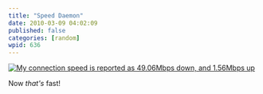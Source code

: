 ```yaml
---
title: "Speed Daemon"
date: 2010-03-09 04:02:09
published: false
categories: [random]
wpid: 636
---
```


[![My connection speed is reported as 49.06Mbps down, and 1.56Mbps up](https://www.speedtest.net/result/741842327.png)](https://www.speedtest.net/)

Now _that's_ fast!